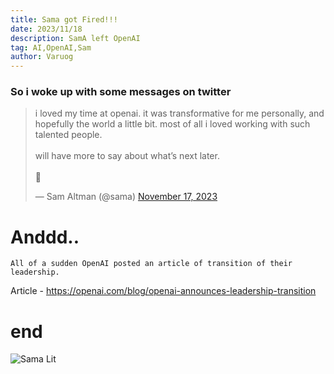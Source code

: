 ```yaml
---
title: Sama got Fired!!!
date: 2023/11/18
description: SamA left OpenAI
tag: AI,OpenAI,Sam
author: Varuog
---
```


### So i woke up with some messages on twitter 


<blockquote class="twitter-tweet"><p lang="en" dir="ltr">i loved my time at openai. it was transformative for me personally, and hopefully the world a little bit. most of all i loved working with such talented people.<br><br>will have more to say about what’s next later. <br><br>🫡</p>&mdash; Sam Altman (@sama) <a href="https://twitter.com/sama/status/1725631621511184771?ref_src=twsrc%5Etfw">November 17, 2023</a></blockquote> <script async src="https://platform.twitter.com/widgets.js" charset="utf-8"></script>


# Anddd..

``` 
All of a sudden OpenAI posted an article of transition of their leadership.
```
 Article - https://openai.com/blog/openai-announces-leadership-transition







# end

![Sama Lit](https://pbs.twimg.com/media/F_Lkz7kWMAA3hK5.jpg)


